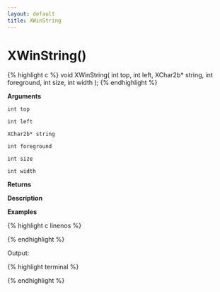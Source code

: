 ```yaml
---
layout: default
title: XWinString
---
```


# XWinString()

{% highlight c %}
void XWinString( int top, int left, XChar2b* string, int foreground, int size, int width );
{% endhighlight %}

**Arguments**

`int top`

`int left`

`XChar2b* string`

`int foreground`

`int size`

`int width`

**Returns**

**Description**

**Examples**

{% highlight c linenos %}

{% endhighlight %}

Output:

{% highlight terminal %}

{% endhighlight %}
